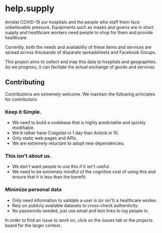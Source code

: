 # help.supply

Amidst COVID-19 our hospitals and the people who staff them face unbelievable pressure. Equipments such as masks and gowns are in short supply and healthcare workers need people to shop for them and provide healthcare.

Currently, both the needs and availability of these items and services are spread across thousands of disparate spreadsheets and Facebook Groups.

This project aims to collect and map this data to hospitals and geographies. As we progress, it can faciliate the actual exchange of goods and services.

## Contributing

Contributions are extremely welcome. We maintain the following principles for contributors:

### Keep it Simple.
- We need to build a codebase that is highly predictable and quickly modifiable.
- We'd rather have Craigslist in 1 day than Airbnb in 10.
- Only static web pages and APIs.
- We are extremely reluctant to adopt new dependencies.

### This isn't about us.
- We don't want people to use this if it isn't useful.
- We need to be extremely mindful of the cognitive cost of using this and ensure that it is less than the benefit.

### Minimize personal data
- Only need information to validate a user is (or isn't) a healthcare worker.
- Rely on publicly available datasets to cross-check authenticity.
- No passwords needed, just use email and text links to log people in.

In order to find an issue to work on, click on the issues tab or the projects board for the larger context.
